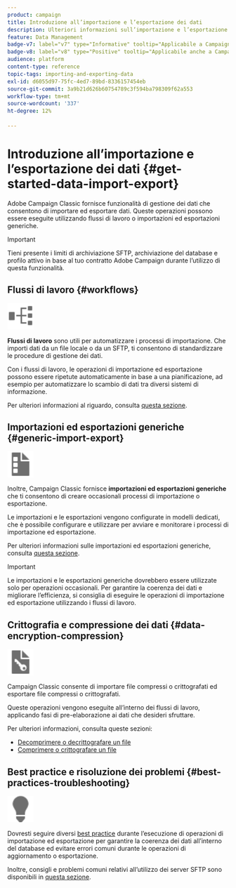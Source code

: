 ```yaml
---
product: campaign
title: Introduzione all’importazione e l’esportazione dei dati
description: Ulteriori informazioni sull’importazione e l’esportazione di dati in Campaign
feature: Data Management
badge-v7: label="v7" type="Informative" tooltip="Applicabile a Campaign Classic v7"
badge-v8: label="v8" type="Positive" tooltip="Applicabile anche a Campaign v8"
audience: platform
content-type: reference
topic-tags: importing-and-exporting-data
exl-id: d6055d97-75fc-4ed7-89bd-8336157454eb
source-git-commit: 3a9b21d626b60754789c3f594ba798309f62a553
workflow-type: tm+mt
source-wordcount: '337'
ht-degree: 12%

---
```


# Introduzione all’importazione e l’esportazione dei dati {#get-started-data-import-export}



Adobe Campaign Classic fornisce funzionalità di gestione dei dati che consentono di importare ed esportare dati. Queste operazioni possono essere eseguite utilizzando flussi di lavoro o importazioni ed esportazioni generiche.

>[!IMPORTANT]
>
>Tieni presente i limiti di archiviazione SFTP, archiviazione del database e profilo attivo in base al tuo contratto Adobe Campaign durante l’utilizzo di questa funzionalità.

## Flussi di lavoro {#workflows}

<img src="assets/do-not-localize/icon_workflows.svg" width="60px">

**Flussi di lavoro** sono utili per automatizzare i processi di importazione. Che importi dati da un file locale o da un SFTP, ti consentono di standardizzare le procedure di gestione dei dati.

Con i flussi di lavoro, le operazioni di importazione ed esportazione possono essere ripetute automaticamente in base a una pianificazione, ad esempio per automatizzare lo scambio di dati tra diversi sistemi di informazione.

Per ulteriori informazioni al riguardo, consulta [questa sezione](../../platform/using/import-export-workflows.md).

## Importazioni ed esportazioni generiche {#generic-import-export}

<img src="assets/do-not-localize/icon_templates.svg" width="60px">

Inoltre, Campaign Classic fornisce **importazioni ed esportazioni generiche** che ti consentono di creare occasionali processi di importazione o esportazione.

Le importazioni e le esportazioni vengono configurate in modelli dedicati, che è possibile configurare e utilizzare per avviare e monitorare i processi di importazione ed esportazione.

Per ulteriori informazioni sulle importazioni ed esportazioni generiche, consulta [questa sezione](../../platform/using/about-generic-imports-exports.md).

>[!IMPORTANT]
>Le importazioni e le esportazioni generiche dovrebbero essere utilizzate solo per operazioni occasionali. Per garantire la coerenza dei dati e migliorare l’efficienza, si consiglia di eseguire le operazioni di importazione ed esportazione utilizzando i flussi di lavoro.

## Crittografia e compressione dei dati {#data-encryption-compression}

<img src="assets/do-not-localize/icon_encrypt.svg" width="60px">

Campaign Classic consente di importare file compressi o crittografati ed esportare file compressi o crittografati.

Queste operazioni vengono eseguite all’interno dei flussi di lavoro, applicando fasi di pre-elaborazione ai dati che desideri sfruttare.

Per ulteriori informazioni, consulta queste sezioni:

* [Decomprimere o decrittografare un file](../../platform/using/unzip-decrypt.md)
* [Comprimere o crittografare un file](../../platform/using/zip-encrypt.md)

## Best practice e risoluzione dei problemi {#best-practices-troubleshooting}

<img src="assets/do-not-localize/icon_bestpractices.svg" width="60px">

Dovresti seguire diversi [best practice](../../platform/using/import-export-best-practices.md) durante l’esecuzione di operazioni di importazione ed esportazione per garantire la coerenza dei dati all’interno del database ed evitare errori comuni durante le operazioni di aggiornamento o esportazione.

Inoltre, consigli e problemi comuni relativi all’utilizzo dei server SFTP sono disponibili in [questa sezione](../../platform/using/sftp-server-usage.md).
